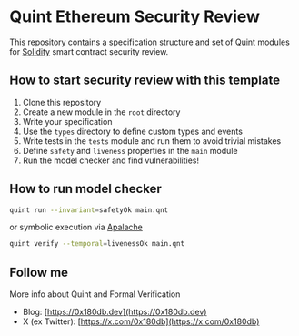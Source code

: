 # Quint Ethereum Security Review

This repository contains a specification structure and set of [Quint](https://quint-lang.org/) modules for [Solidity](https://soliditylang.org/) smart contract security review.

## How to start security review with this template

1. Clone this repository
2. Create a new module in the `root` directory
3. Write your specification
4. Use the `types` directory to define custom types and events
5. Write tests in the `tests` module and run them to avoid trivial mistakes
6. Define `safety` and `liveness` properties in the `main` module
7. Run the model checker and find vulnerabilities!

## How to run model checker

```bash
quint run --invariant=safetyOk main.qnt
```

or symbolic execution via [Apalache](https://apalache-mc.org/)

```bash
quint verify --temporal=livenessOk main.qnt
```

## Follow me
More info about Quint and Formal Verification 

- Blog: [https://0x180db.dev](https://0x180db.dev)
- X (ex Twitter): [https://x.com/0x180db](https://x.com/0x180db)
